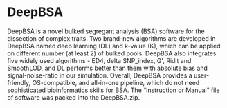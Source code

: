 # DeepBSA
DeepBSA is a novel bulked segregant analysis (BSA) software for the dissection of complex traits. Two brand-new algorithms are developed in DeepBSA named deep learning (DL) and k-value (K), which can be applied on different number (at least 2) of bulked pools. DeepBSA also integrates five widely used algorithms - ED4, delta SNP_index, G', Ridit and SmoothLOD, and DL performs better than them with absolute bias and signal-noise-ratio in our simulation. Overall, DeepBSA provides a user-friendly, OS-compatible, and all-in-one pipeline, which do not need sophisticated bioinformatics skills for BSA.
The “Instruction or Manual” file of software was packed into the DeepBSA.zip.
